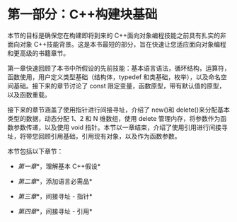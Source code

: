 # 第一部分：C++构建块基础

本节的目标是确保您在构建即将到来的 C++面向对象编程技能之前具有扎实的非面向对象 C++技能背景。这是本书最短的部分，旨在快速让您适应面向对象编程和更高级的书籍章节。

第一章快速回顾了本书中所假设的先前技能：基本语言语法，循环结构，运算符，函数使用，用户定义类型基础（结构体，typedef 和类基础，枚举），以及命名空间基础。接下来的章节讨论了 const 限定变量，函数原型，带有默认值的原型，以及函数重载。

接下来的章节涵盖了使用指针进行间接寻址，介绍了 new()和 delete()来分配基本类型的数据，动态分配 1、2 和 N 维数组，使用 delete 管理内存，将参数作为函数参数传递，以及使用 void 指针。本节以一章结束，介绍了使用引用进行间接寻址，将带您回顾引用基础，引用现有对象，以及作为函数参数。

本节包括以下章节：

+   *第一章**，理解基本 C++假设*

+   *第二章**，添加语言必需品*

+   *第三章**，间接寻址 - 指针*

+   *第四章**，间接寻址 - 引用*
